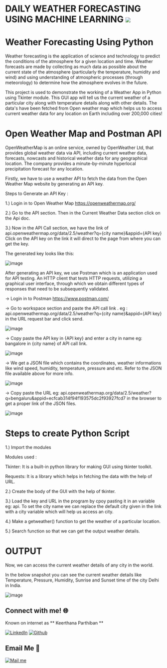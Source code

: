 # DAILY WEATHER FORECASTING USING MACHINE LEARNING [![](https://camo.githubusercontent.com/2fb0723ef80f8d87a51218680e209c66f213edf8/68747470733a2f2f666f7274686562616467652e636f6d2f696d616765732f6261646765732f6d6164652d776974682d707974686f6e2e737667)](https://python.org)


# Weather Forecasting Using Python

Weather forecasting is the application of science and technology to predict the conditions of the atmosphere for a given location and time. Weather forecasts are made by collecting as much data as possible about the current state of the atmosphere (particularly the temperature, humidity and wind) and using understanding of atmospheric processes (through meteorology) to determine how the atmosphere evolves in the future. 

This project is used to demonstrate the working of a Weather App in Python using Tkinter module. This GUI app will tell us the current weather of a particular city along with temperature details along with other details. The data's have been fetched from Open weather map which helps us to access current weather data for any location on Earth including over 200,000 cities! 

# Open Weather Map and Postman API

OpenWeatherMap is an online service, owned by OpenWeather Ltd, that provides global weather data via API, including current weather data, forecasts, nowcasts and historical weather data for any geographical location. The company provides a minute-by-minute hyperlocal precipitation forecast for any location.

Firstly, we have to use a weather API to fetch the data from the Open Weather Map website by generating an API key.

Steps to Generate an API Key : 

1.) Login in to Open Weather Map https://openweathermap.org/

2.) Go to the API section. Then in the Current Weather Data section click on the Api doc.

3.) Now in the API Call section, we have the link of api.openweathermap.org/data/2.5/weather?q={city name}&appid={API key}
Click on the API key on the link it will direct to the page from where you can get the key.

The generated key looks like this:

![image](https://user-images.githubusercontent.com/92458543/139553551-db02ee8c-9d83-422b-b0f9-98fc5a9a38c5.png)

After generating an API key, we use Postman which is an application used for API testing. An HTTP client that tests HTTP requests, utilizing a graphical user interface, through which we obtain different types of responses that need to be subsequently validated. 

-> Login in to Postman https://www.postman.com/

-> Go to workspace section and paste the API call link . eg : api.openweathermap.org/data/2.5/weather?q={city name}&appid={API key} in the URL request bar and click send.

![image](https://user-images.githubusercontent.com/92458543/139554328-015e3027-bd60-4f53-9d56-9bee3af6b215.png)

-> Copy paste the API key in {API key} and enter a city in name eg: bangalore in {city name} of API call link.

![image](https://user-images.githubusercontent.com/92458543/139554825-0b5f7887-2cfc-4dc6-bcb6-e5f1a6f79762.png)

-> We get a JSON file which contains the coordinates, weather informations like wind speed, humidity, temperature, pressure and etc. Refer to the JSON file available above for more info.

![image](https://user-images.githubusercontent.com/92458543/139554878-f2aaa1be-df10-4672-a857-33d15283a631.png)

-> Copy paste the URL eg: api.openweathermap.org/data/2.5/weather?q=bengaluru&appid=ecfcab314f94f193575dc2f93927fcd7 in the browser to get a proper link of the JSON files.

![image](https://user-images.githubusercontent.com/92458543/139555112-c404785d-ab7f-49c1-be77-251693ba71d8.png)

# Steps to create Python Script

1.) Import the modules 

Modules used :

Tkinter: It is a built-in python library for making GUI using tkinter toolkit.

Requests: It is a library which helps in fetching the data with the help of URL.

2.) Create the body of the GUI with the help of tkinter.

3.) Load the key and URL in the program by cpoy pasting it in an variable eg: api. To set the city name we can replace the default city given in the link with a city variable which will help us access an city.

4.) Make a getweather() function to get the weather of a particular location.

5.) Search function so that we can get the output weather details.

# OUTPUT 

Now, we can access the current weather details of any city in the world. 

In the below snapshot you can see the current weather details like Temperature, Pressure, Humidity, Sunrise and Sunset time of the city Delhi in India.

![image](https://user-images.githubusercontent.com/92458543/139555610-a56ef71b-7e69-4987-987e-567a26995910.png) 

## Connect with me! 🌐
Known on internet as ** Keerthana Parthiban **

[<img target="_blank" src="https://img.icons8.com/bubbles/100/000000/linkedin.png" title="LinkedIn">](https://www.linkedin.com/in/keerthana-p-aa1725205)   [<img target="_blank" src="https://img.icons8.com/bubbles/100/000000/github.png" title="Github">](https://github.com/Keerthanaparthiban)

## Email Me :e-mail:

[<img target="_blank" src="https://img.icons8.com/bubbles/100/000000/secured-letter.png" title="Mail me">](mailto:keerthanap2435@gmail.com)
